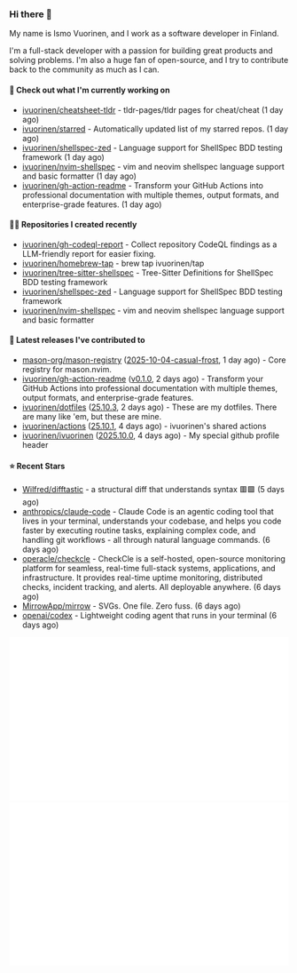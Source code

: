 
### Hi there 👋

My name is Ismo Vuorinen, and I work as a software developer in Finland.

I'm a full-stack developer with a passion for building great products and solving problems.
I'm also a huge fan of open-source, and I try to contribute back to the community as much as I can.

#### 👷 Check out what I'm currently working on

- [ivuorinen/cheatsheet-tldr](https://github.com/ivuorinen/cheatsheet-tldr) - tldr-pages/tldr pages for cheat/cheat (1 day ago)
- [ivuorinen/starred](https://github.com/ivuorinen/starred) - Automatically updated list of my starred repos. (1 day ago)
- [ivuorinen/shellspec-zed](https://github.com/ivuorinen/shellspec-zed) - Language support for ShellSpec BDD testing framework (1 day ago)
- [ivuorinen/nvim-shellspec](https://github.com/ivuorinen/nvim-shellspec) - vim and neovim shellspec language support and basic formatter (1 day ago)
- [ivuorinen/gh-action-readme](https://github.com/ivuorinen/gh-action-readme) - Transform your GitHub Actions into professional documentation with multiple themes, output formats, and enterprise-grade features. (1 day ago)

#### 👨‍💻 Repositories I created recently

- [ivuorinen/gh-codeql-report](https://github.com/ivuorinen/gh-codeql-report) - Collect repository CodeQL findings as a LLM-friendly report for easier fixing.
- [ivuorinen/homebrew-tap](https://github.com/ivuorinen/homebrew-tap) - brew tap ivuorinen/tap
- [ivuorinen/tree-sitter-shellspec](https://github.com/ivuorinen/tree-sitter-shellspec) - Tree-Sitter Definitions for ShellSpec BDD testing framework
- [ivuorinen/shellspec-zed](https://github.com/ivuorinen/shellspec-zed) - Language support for ShellSpec BDD testing framework
- [ivuorinen/nvim-shellspec](https://github.com/ivuorinen/nvim-shellspec) - vim and neovim shellspec language support and basic formatter

#### 🚀 Latest releases I've contributed to

- [mason-org/mason-registry](https://github.com/mason-org/mason-registry) ([2025-10-04-casual-frost](https://github.com/mason-org/mason-registry/releases/tag/2025-10-04-casual-frost), 1 day ago) - Core registry for mason.nvim.
- [ivuorinen/gh-action-readme](https://github.com/ivuorinen/gh-action-readme) ([v0.1.0](https://github.com/ivuorinen/gh-action-readme/releases/tag/v0.1.0), 2 days ago) - Transform your GitHub Actions into professional documentation with multiple themes, output formats, and enterprise-grade features.
- [ivuorinen/dotfiles](https://github.com/ivuorinen/dotfiles) ([25.10.3](https://github.com/ivuorinen/dotfiles/releases/tag/25.10.3), 2 days ago) - These are my dotfiles. There are many like &#39;em, but these are mine.
- [ivuorinen/actions](https://github.com/ivuorinen/actions) ([25.10.1](https://github.com/ivuorinen/actions/releases/tag/25.10.1), 4 days ago) - ivuorinen&#39;s shared actions
- [ivuorinen/ivuorinen](https://github.com/ivuorinen/ivuorinen) ([2025.10.0](https://github.com/ivuorinen/ivuorinen/releases/tag/2025.10.0), 4 days ago) - My special github profile header

#### ⭐ Recent Stars

- [Wilfred/difftastic](https://github.com/Wilfred/difftastic) - a structural diff that understands syntax 🟥🟩 (5 days ago)
- [anthropics/claude-code](https://github.com/anthropics/claude-code) - Claude Code is an agentic coding tool that lives in your terminal, understands your codebase, and helps you code faster by executing routine tasks, explaining complex code, and handling git workflows - all through natural language commands. (6 days ago)
- [operacle/checkcle](https://github.com/operacle/checkcle) - CheckCle is a self-hosted, open-source monitoring platform for seamless, real-time full-stack systems, applications, and infrastructure. It provides real-time uptime monitoring, distributed checks, incident tracking, and alerts. All deployable anywhere. (6 days ago)
- [MirrowApp/mirrow](https://github.com/MirrowApp/mirrow) - SVGs. One file. Zero fuss.  (6 days ago)
- [openai/codex](https://github.com/openai/codex) - Lightweight coding agent that runs in your terminal (6 days ago)



<picture>
  <source srcset="https://raw.githubusercontent.com/ivuorinen/github-stats/master/generated/overview.svg#gh-dark-mode-only" media="(prefers-color-scheme: dark)" />
  <img src="https://raw.githubusercontent.com/ivuorinen/github-stats/master/generated/overview.svg#gh-light-mode-only" alt="Overview of my activity" />
</picture>
<picture>
  <source srcset="https://raw.githubusercontent.com/ivuorinen/github-stats/master/generated/languages.svg#gh-dark-mode-only" media="(prefers-color-scheme: dark)" />
  <img src="https://raw.githubusercontent.com/ivuorinen/github-stats/master/generated/languages.svg#gh-light-mode-only" alt="Languages I have been using" />
</picture>


